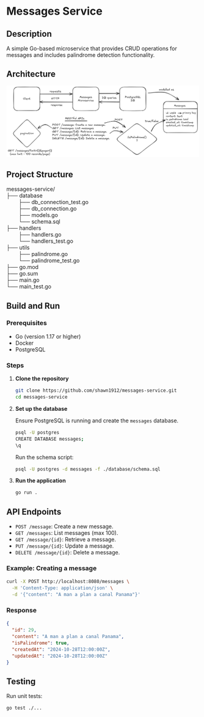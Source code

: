 # Messages Service

## Description

A simple Go-based microservice that provides CRUD operations for messages and includes palindrome detection functionality.

## Architecture
![Test Image 4](/architecture.png)

## Project Structure

messages-service/ <br />
├── database <br /> &emsp;&emsp;
    ├── db_connection_test.go <br />&emsp;&emsp;
    ├── db_connection.go <br />&emsp;&emsp;
    ├── models.go <br />&emsp;&emsp;
    └── schema.sql  <br />
├── handlers <br /> &emsp;&emsp;
    ├── handlers.go <br />&emsp;&emsp;
    └── handlers_test.go  <br />
├── utils <br /> &emsp;&emsp;
    ├── palindrome.go <br />&emsp;&emsp;
    └── palindrome_test.go  <br />
├── go.mod  <br />
├── go.sum  <br />
├── main.go  <br />
└── main_test.go

## Build and Run

### Prerequisites

- Go (version 1.17 or higher)
- Docker
- PostgreSQL

### Steps

1. **Clone the repository**

   ```bash
   git clone https://github.com/shawn1912/messages-service.git
   cd messages-service
   ```

2. **Set up the database** 

    Ensure PostgreSQL is running and create the `messages` database.

    ``` bash
    psql -U postgres
    CREATE DATABASE messages;
    \q
    ```
    Run the schema script:
    ``` bash
    psql -U postgres -d messages -f ./database/schema.sql
    ```

3. **Run the application**
    ``` bash
    go run .
    ```

## API Endpoints

- `POST /message`: Create a new message.
- `GET /messages`: List messages (max 100).
- `GET /message/{id}`: Retrieve a message.
- `PUT /message/{id}`: Update a message.
- `DELETE /message/{id}`: Delete a message.

### Example: Creating a message
``` bash
curl -X POST http://localhost:8080/messages \
  -H 'Content-Type: application/json' \
  -d '{"content": "A man a plan a canal Panama"}'
```

### Response
``` json
{
  "id": 29,
  "content": "A man a plan a canal Panama",
  "isPalindrome": true,
  "createdAt": "2024-10-28T12:00:00Z",
  "updatedAt": "2024-10-28T12:00:00Z"
}
```

## Testing
Run unit tests:
``` bash
go test ./...
```
